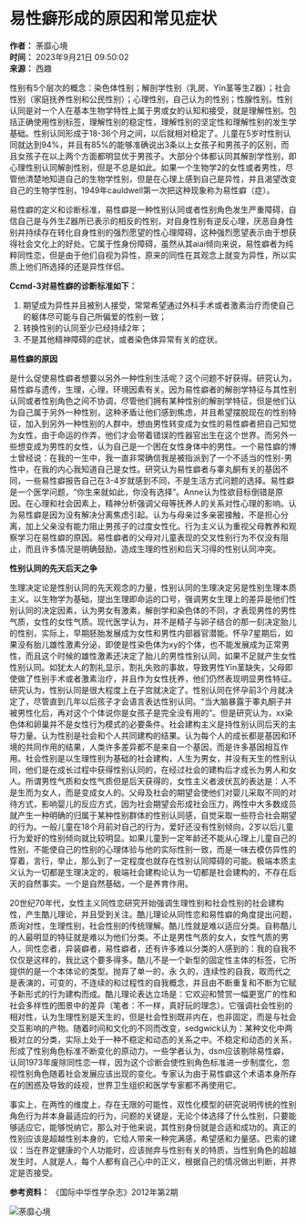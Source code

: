 # 易性癖形成的原因和常见症状

**作者：** 荼靡心境  
**时间：** 2023年9月21日 09:50:02  
**来源：** 西趣

性别有5个层次的概念：染色体性别；解剖学性别（乳房、Yīn茎等生Z器）；社会性别（家庭抚养性别和公民性别）；心理性别，自己认为的性别；性腺性别。性别认同是对一个人在基本生物学特性上属于男或女的认知和接受，就是理解性别。包括正确使用性别标签，理解性别的稳定性，理解性别的坚定性和理解性别的发生学基础。性别认同形成于18-36个月之间，以后就相对稳定了。儿童在5岁时性别认同就达到94%，并且有85%的能够准确说出3条以上女孩子和男孩子的区别，而且女孩子在以上两个方面都明显优于男孩子。大部分个体都认同其解剖学性别，即心理性别认同解剖性别，但是不总是如此。如果一个生物学2的女性或者男性，尽管他清楚地知道自己的生物学性别，但是在心理上感到自己是异性，并且渴望改变自己的生物学性别，1949年cauldwell第一次把这种现象称为易性癖（症）。

易性癖的定义和诊断标准，易性癖是一种性别认同或者性别角色发生严重障碍，自信自己是与外生Z器所已表示的相反的性别，对自身性别有逆反心理，厌恶自身性别并持续存在转化自身性别的强烈愿望的性心理障碍，这种强烈愿望表示由于想获得社会文化上的好处。它属于性身份障碍，虽然从其aiai倾向来说，易性癖者为纯粹同性恋，但是由于他们自视为异性，原来的同性在其观念上就变为异性，所以实质上他们所选择的还是异性伴侣。

**Ccmd-3对易性癖的诊断标准如下：**

1. 期望成为异性并且被别人接受，常常希望通过外科手术或者激素治疗而使自己的躯体尽可能与自己所偏爱的性别一致；
2. 转换性别的认同至少已经持续2年；
3. 不是其他精神障碍的症状，或者染色体异常有关的症状。

**易性癖的原因**

是什么促使易性癖者想要以另外一种性别生活呢？这个问题不好获得。研究认为，易性癖与遗传，生理，心理，环境因素有关。因为易性癖者的解剖学特征与其性别认同或者性别角色之间不协调，尽管他们拥有某种性别的解剖学特征，但是他们认为自己属于另外一种性别，这种矛盾让他们感到焦虑，并且希望摆脱现在的性别特征，加入到另外一种性别的人群中。想由男性转变成为女性的易性癖者把自己知觉为女性，由于命运的作弄，他们才会带着错误的性器官出生在这个世界。而另外一些想变成为男性的女性，认为自己是一个困在女性身体中的男性。一个易性癖的博士曾经说：在我的一生中，我一直非常确信我是被指派到了一个不适当的性别-男性中，在我的内心我知道自己是女性。研究认为易性癖者与睾丸酮有关的基因不同，一些易性癖报告自己在3-4岁就感到不同，不是生活方式问题的选择。易性癖是一个医学问题，“你生来就如此，你没有选择”。Anne认为性欲目标倒错是原因。在心理和社会因素上，精神分析强调父母等抚养人的关系对性心理的影响。认为易性癖是因为没有解决分离焦虑引起。认为与母亲过多亲密接触，不是担心分离，加上父亲没有能力阻止男孩子的过度女性化。行为主义认为重视父母教养和观察学习在易性癖的原因。易性癖者的父母对儿童表现的交叉性别行为不仅没有阻止，而且许多情况是明确鼓励，造成生理的性别和后天习得的性别认同冲突。

**性别认同的先天后天之争**

生理决定论是性别认同的先天观念的力量，性别认同的生理决定另是性别生理本质主义。以生物学为基础，提出生理即命运的口号，强调男女生理上的差异是他们性别认同的决定因素，认为男女有激素，解剖学和染色体的不同，才表现男性的男性气质，女性的女性气质。现代医学认为，并不是精子与卵子结合的那一刻决定胎儿的性别，实际上，早期胚胎发展成为女性和男性内部器官潜能。怀孕7星期后，如果没有胎儿雄性激素分泌，即使是性染色体为xy的个体，也不能发展成为正常男性，而且这个时候的雄性激素还决定了胎儿的男性性别认同，如果不足就产生女性性别认同。如犹太人的割礼显示，割礼失败的事故，导致男性Yīn茎缺失，父母即使做了性别手术或者激素治疗，并且作为女性抚养，他们仍然表现明显男性特征。研究认为，性别认同是很大程度上在子宫就决定了。性别认同在怀孕前3个月就决定了，尽管直到几年以后孩子才会语言表达性别认同。“当大脑暴露于睾丸酮子并被男性化后，再对这个个体说你是女孩子是完全没有用的”。但是研究认为，xx染色体和卵巢并不是女性行为模式的必要条件。社会建构主义是持性别认同后天的主导力量。认为性别是社会和个人共同建构的结果。认为每个人的成长都是基因和环境的共同作用的结果，人类许多差异都不是来自一个基因，而是许多基因相互作用。社会性别是以生理性别为基础的社会建构，人生为男女，并没有天生的性别认同，他们是在成长过程中获得性别认同的，在经过社会的建构后才成长为男人和女人。所谓男性气质和女性气质但是后天获得的，女性主义者波伏瓦的表达是：人不是生而为女人，而是变成女人的。父母及社会的期望会使他们对婴儿采取不同的对待方式，影响婴儿的反应方式，因为社会期望会形成社会压力，两性中大多数成员就产生一种明确的归属于某种性别群体的性别认同感，自觉采取一些符合社会期望的行为。一般儿童在18个月前对自己的行为，爱好还没有性别倾向，2岁以后儿童行为爱好的性别倾向就比较明显。如果儿童到一定年龄还不能从心理上儿童自己的性别，不能使自己的性别的心理体验与他的实际性别一致，而是一味去模仿异性的穿着，言行，举止，那么到了一定程度也就存在性别认同障碍的可能。极端本质主义认为一切都是生理决定的，极端社会建构论认为一切都是社会建构的，不存在后天的自然事实。一个是自然基础，一个是养育作用。

20世纪70年代，女性主义同性恋研究开始强调生理性别和社会性别的社会建构性，产生酷儿理论，并且受到关注。酷儿理论从同性恋和易性癖的角度提出问题，质询对性，生理性别，社会性别的传统理解。酷儿性就是难以适应分类。自称酷儿的人最明显的特征就是难以为他们分类。不止是男性气质的女人，女性气质的男人，同性恋者，异装癖者，易性癖者，还有许多难以分类的人感到的：我的自我不仅仅是这样的，我比这个要多得多。酷儿不是一个新型的固定性主体的标签，它所提供的是一个本体论的类型。抛弃了单一的，永 久的，连续性的自我，取而代之是表演的，可变的，不连续的和过程性的自我概念，并且由不断重复和不断为它赋予新形式的行为建构而成。酷儿理论表达立场是：它欢迎和赞赏一幅更宽广的性和社会多样性的图景中的差异（笔者：不一样，真好玩的理念）。它强调社会性别的相对性，认为生理性别是天生的，但是社会性别既非内在，也非固定，而是与社会交互影响的产物。随着时间和文化的不同而改变，sedgwick认为：某种文化中两极对立的分类，实际上处于一种不稳定和动态的关系之中。不稳定和动态的关系，形成了性别角色标准不断变化的原动力。一些学者认为，dsm应该剔除易性癖，认同1973年废除同性恋一样，因为这个诊断会使性别角色标准进一步制度化，忽视性别角色随着社会发展应该出现的变化。专家认为由于易性癖这个术语本身所存在的困惑及导致的歧视，世界卫生组织和医学专家都不再使用它。

事实上，在两性的维度上，存在无限的可能性，双性化模型的研究说明传统的性别角色行为并本身最适应的行为，问题的关键是，无论个体选择了什么性别，只要能够适应它，能够悦纳它，那么对于他来说，其性别身份就是合适和成功的。真正的性别应该是超越性别本身的，它给人带来一种完满感，希望感和力量感。巴索的建议：当在界定健康的个人功能时，应该抛弃与性别有关的特质，当性别角色的超越发生时，人就是人，每个人都有自己心中的正义，根据自己的情况做出判断，并界定是否接受。

**参考资料：** 《国际中华性学杂志》2012年第2期

![荼靡心境](https://a1.39img.com/blog/wp-content/uploads/2023/03/2023030809185252.png)